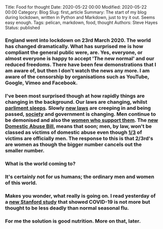 Title: Food for thought
Date: 2020-05-22 00:00
Modified: 2020-05-22 00:00
Category: Blog
Slug: first_article
Summary: The start of my blog during lockdown, written in Python and Markdown, just to try it out. Seems easy enough.
Tags: pelican, markdown, food, thought
Authors: Steve Hayes
Status: published

### England went into lockdown on 23rd March 2020. The world has changed dramatically. What has surprised me is how compliant the general public were, are. Yes, everyone, or almost everyone is happy to accept 'The new normal' and our reduced freedoms. There have been few demonstrations that I am aware of, but then I don't watch the news any more. I am aware of the censorship by organisations such as YouTube, Google, Vimeo and Facebook.

### I've been most surprised though at how rapidly things are changing in the background. Our laws are changing, whilst [parliment sleeps](https://www.opendemocracy.net/en/5050/alarm-two-billion-people-have-parliaments-suspended-or-limited-covid-19/). Slowly [new laws](https://www.gov.uk/government/publications/coronavirus-bill-summary-of-impacts/coronavirus-bill-summary-of-impacts) are creeping in and being passed, [society](https://news.un.org/en/story/2020/04/1062632) and government is changing. Men continue to be demonised and also the [women who support them](https://www.dailymail.co.uk/femail/article-7732557/The-women-demonised-championing-mens-rights.html). The [new Domestic Abuse Bill](https://www.gov.uk/government/publications/domestic-abuse-bill-2020-factsheets/domestic-abuse-bill-2020-overarching-factsheet), means that soon; men, by law, won't be classed as victims of domestic abuse even though [1/3](https://fullfact.org/crime/are-third-domestic-abuse-victims-men/) of victims are officially men. The response to this is that 2/3rd's are women as though the bigger number cancels out the smaller number.

### What is the world coming to?

### It's certainly not for us humans; the ordinary men and women of this world. 

### Makes you wonder, what really is going on.  I read yesterday of a [new Stanford study](https://www.spectator.co.uk/article/stanford-study-suggests-coronavirus-might-not-be-as-deadly-as-flu) that showed COVID-19 is not more but thought to be less deadly than normal seasonal flu.

### For me the solution is good nutrition. More on that, later.